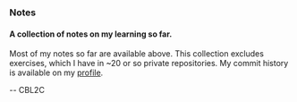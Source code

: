 ### Notes

#### A collection of notes on my learning so far. 

Most of my notes so far are available above. This collection excludes exercises, which I have in ~20 or so private repositories. My commit history is available on my [profile](https://github.com/CBL2C). 

-- CBL2C
